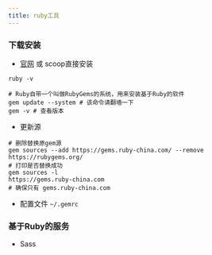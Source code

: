 ```yaml
---
title: ruby工具
---
```


### 下载安装

-   [官网](https://rubyinstaller.org/downloads/) 或 scoop直接安装

```shell
ruby -v

# Ruby自带一个叫做RubyGems的系统，用来安装基于Ruby的软件
gem update --system # 该命令请翻墙一下
gem -v # 查看版本
```

-   更新源

```shell
# 删除替换原gem源
gem sources --add https://gems.ruby-china.com/ --remove https://rubygems.org/
# 打印是否替换成功
gem sources -l
https://gems.ruby-china.com
# 确保只有 gems.ruby-china.com
```

-   配置文件 `~/.gemrc`

    

### 基于Ruby的服务

-   Sass

